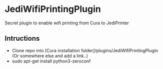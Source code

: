 # JediWifiPrintingPlugin
Secret plugin to enable wifi printing from Cura to JediPrinter

Intructions
----
- Clone repo into [Cura installation folder]/plugins/JediWifiPrintingPlugin (Or somewhere else and add a link..)
- sudo apt-get install python3-zeroconf
